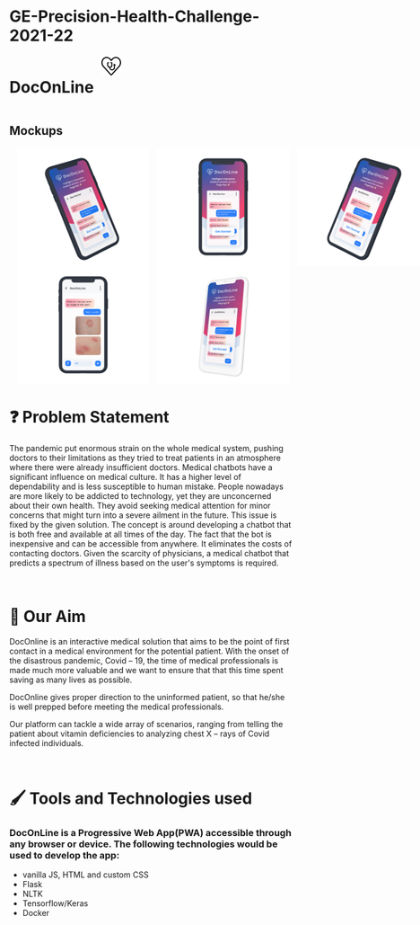 # GE-Precision-Health-Challenge-2021-22

<div style="display:flex; flex-direction: row;">
<h1>DocOnLine</h1>
  <img src="./static/styles/heart.png" style="padding-left: 1em; height: 2.5em;">
</div>

## Mockups

<div style="display:flex; flex-direction: row;">
<img src="./Mockups/Rectangle-1.png" style="padding-left: 1em; height: 15em;">
<img src="./Mockups/Rectangle-2.png" style="padding-left: 1em; height: 15em;">
<img src="./Mockups/Rectangle-3.png" style="padding-left: 1em; height: 15em;">
<!-- <img src="./Mockups/Rectangle-4.png" style="padding-left: 1em; height: 15em;">
<img src="./Mockups/Rectangle.png" style="padding-left: 1em; height: 15em;"> -->
</div>

<div style="display:flex; flex-direction: row;">
<!-- <img src="./Mockups/Rectangle-1.png" style="padding-left: 1em; height: 15em;">
<img src="./Mockups/Rectangle-2.png" style="padding-left: 1em; height: 15em;">
<img src="./Mockups/Rectangle-3.png" style="padding-left: 1em; height: 15em;"> -->
<img src="./Mockups/Rectangle-4.png" style="padding-left: 1em; height: 15em;">
<img src="./Mockups/Rectangle.png" style="padding-left: 1em; height: 15em;">
</div>

<h1>❓ Problem Statement </h1>
<p>
The pandemic put enormous strain on the whole medical system, pushing doctors to their limitations as they tried to treat patients in an atmosphere where there were already insufficient doctors. Medical chatbots have a significant influence on medical culture. It has a higher level of dependability and is less susceptible to human mistake. People nowadays are more likely to be addicted to technology, yet they are unconcerned about their own health. They avoid seeking medical attention for minor concerns that might turn into a severe ailment in the future. This issue is fixed by the given solution. The concept is around developing a chatbot that is both free and available at all times of the day. The fact that the bot is inexpensive and can be accessible from anywhere. It eliminates the costs of contacting doctors. Given the scarcity of physicians, a medical chatbot that predicts a spectrum of illness based on the user's symptoms is required.  ​
</p>

<br>

<h1>🚀 Our Aim </h1>
<p>
DocOnline is an interactive medical solution that aims to be the point of first contact in a medical environment for the potential patient. With the onset of the disastrous pandemic, Covid – 19, the time of medical professionals is made much more valuable and we want to ensure that that this time spent saving as many lives as possible.​

DocOnline gives proper direction to the uninformed patient, so that he/she is well prepped before meeting the medical professionals.

Our platform can tackle a wide array of scenarios, ranging from telling the patient about vitamin deficiencies to analyzing chest X – rays of Covid infected individuals.​

</p>

<br>

# 🖌️ Tools and Technologies used

### DocOnLine is a Progressive Web App(PWA) accessible through any browser or device. The following technologies would be used to develop the app:​

- vanilla JS, HTML and custom CSS ​
- Flask​
- NLTK​
- Tensorflow/Keras​
- Docker​

​
